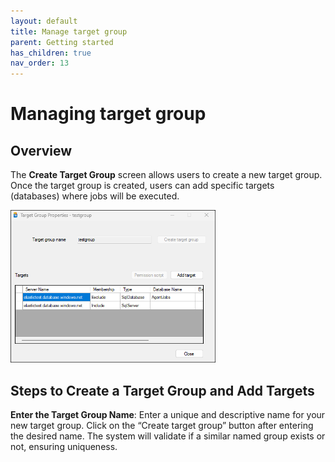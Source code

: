 ```yaml
---
layout: default
title: Manage target group
parent: Getting started
has_children: true
nav_order: 13
---
```

# Managing target group

## Overview
The **Create Target Group** screen allows users to create a new target group. Once the target group is created, users can add specific targets (databases) where jobs will be executed.

   <img src="../../media/target-group-screen.png"  style="width:65%; height:65%">

## Steps to Create a Target Group and Add Targets

 **Enter the Target Group Name**: Enter a unique and descriptive name for your new target group. Click on the “Create target group” button after entering the desired name. The system will validate if a similar named group exists or not, ensuring uniqueness.


